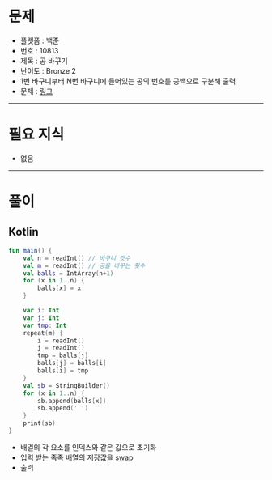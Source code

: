 # 문제
- 플랫폼 : 백준
- 번호 : 10813
- 제목 : 공 바꾸기
- 난이도 : Bronze 2
- 1번 바구니부터 N번 바구니에 들어있는 공의 번호를 공백으로 구분해 출력
- 문제 : <a href="https://www.acmicpc.net/problem/10813" target="_blank">링크</a>

---

# 필요 지식
- 없음

---

# 풀이
## Kotlin
```kotlin
fun main() {
    val n = readInt() // 바구니 갯수
    val m = readInt() // 공을 바꾸는 횟수
    val balls = IntArray(n+1)
    for (x in 1..n) {
        balls[x] = x
    }

    var i: Int
    var j: Int
    var tmp: Int
    repeat(m) {
        i = readInt()
        j = readInt()
        tmp = balls[j]
        balls[j] = balls[i]
        balls[i] = tmp
    }
    val sb = StringBuilder()
    for (x in 1..n) {
        sb.append(balls[x])
        sb.append(' ')
    }
    print(sb)
}
```
- 배열의 각 요소를 인덱스와 같은 값으로 초기화
- 입력 받는 족족 배열의 저장값을 swap
- 출력

